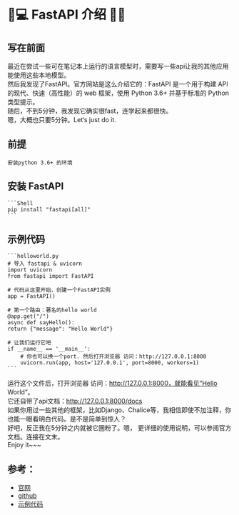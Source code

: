 # 🚀💻 FastAPI 介绍 🌟🧩

## 写在前面
最近在尝试一些可在笔记本上运行的语言模型时，需要写一些api让我的其他应用能使用这些本地模型。   
然后我发现了FastAPI。官方网站是这么介绍它的：FastAPI 是一个用于构建 API 的现代、快速（高性能）的 web 框架，使用 Python 3.6+ 并基于标准的 Python 类型提示。    
随后，不到5分钟，我发现它确实很fast，连学起来都很快。   
嗯，大概也只要5分钟。Let‘s just do it.

## 前提
    安装python 3.6+ 的环境

## 安装 FastAPI

    ```Shell
    pip install "fastapi[all]"
    ```

## 示例代码
    ```helloworld.py
    # 导入 fastapi & uvicorn
    import uvicorn
    from fastapi import FastAPI

    # 代码从这里开始，创建一个FastAPI实例
    app = FastAPI()
    
    # 第一个路由：著名的hello world
    @app.get("/")
    async def sayHello():
    return {"message": "Hello World"}

    # 让我们运行它吧
    if __name__ == '__main__':
        # 你也可以换一个port. 然后打开浏览器 访问：http://127.0.0.1:8000
        uvicorn.run(app, host='127.0.0.1', port=8000, workers=1)
    ```

运行这个文件后，打开浏览器 访问：http://127.0.0.1:8000，就能看见“Hello World”。    
它还自带了api文档：http://127.0.0.1:8000/docs     
如果你用过一些其他的框架，比如Django、Chalice等，我相信即使不加注释，你也能一眼看明白代码。是不是简单到惊人？  
好吧，反正我在5分钟之内就被它圈粉了。嗯， 更详细的使用说明，可以参阅官方文档。连接在文末。    
Enjoy it~~~


## 参考：
* [官网](https://fastapi.tiangolo.com/)   
* [github](https://github.com/tiangolo/fastapi)   
* [示例代码](https://github.com/janewu77/jshare-llm-demo/tree/main/fastapi-demo)

